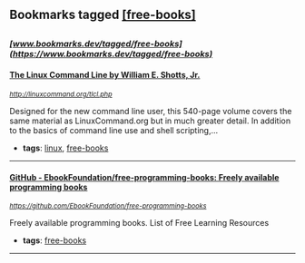 ## Bookmarks tagged [[free-books]](https://www.bookmarks.dev/search?q=[free-books])

_<sup><sup>[www.bookmarks.dev/tagged/free-books](https://www.bookmarks.dev/tagged/free-books)</sup></sup>_
---
#### [The Linux Command Line by William E. Shotts, Jr.](http://linuxcommand.org/tlcl.php)
_<sup>http://linuxcommand.org/tlcl.php</sup>_

Designed for the new command line user, this 540-page volume covers the same material as LinuxCommand.org but in much greater detail. In addition to the basics of command line use and shell scripting,...
* **tags**: [linux](../tagged/linux.md), [free-books](../tagged/free-books.md)
---
#### [GitHub - EbookFoundation/free-programming-books: Freely available programming books](https://github.com/EbookFoundation/free-programming-books)
_<sup>https://github.com/EbookFoundation/free-programming-books</sup>_

Freely available programming books.
List of Free Learning Resources
* **tags**: [free-books](../tagged/free-books.md)
---
